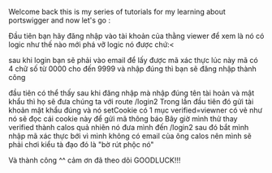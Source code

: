 Welcome back this is my series of tutorials for my learning about portswigger and now let's go :

Đầu tiên bạn hãy đăng nhập vào tài khoản của thằng viewer để xem là nó có logic như thế nào mới phá vỡ logic nó được chứ:<

sau khi login bạn sẽ phải vào email để lấy được mã xác thực lúc này mã có 4 chữ số từ 0000 cho đến 9999 và nhập đúng thì bạn sẽ đăng nhập thành công

đầu tiên có thể thấy sau khi đăng nhập mà nhập đúng tên tài hoản và mật khẩu thì họ sẽ đưa chúng ta với route /login2
Trong lần đầu tiên đó gửi tài khoản mật khẩu đúng và nó setCookie có 1 mục verified=viewner có vẻ như nó sẽ đọc cái cookie này để gửi mã thông báo
Bây giờ mình thử thay verified thành calos quả nhiên nó đưa mình đến /login2 sau đó bắt mình nhập mã xác thực bới vì mình không có email của ông calos nên mình sẽ phải chơi kiểu tà đạo đó là "bờ rút phộc nó"

Và thành công ^^ cảm ơn đã theo dõi GOODLUCK!!!
